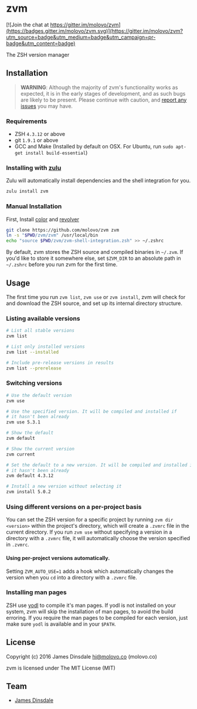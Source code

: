 # zvm

[![Join the chat at https://gitter.im/molovo/zvm](https://badges.gitter.im/molovo/zvm.svg)](https://gitter.im/molovo/zvm?utm_source=badge&utm_medium=badge&utm_campaign=pr-badge&utm_content=badge)

The ZSH version manager

## Installation

> **WARNING**: Although the majority of zvm's functionality works as expected, it is in the early stages of development, and as such bugs are likely to be present. Please continue with caution, and [report any issues](https://github.com/molovo/zvm/issues) you may have.

### Requirements

* ZSH `4.3.12` or above
* git `1.9.1` or above
* GCC and Make (Installed by default on OSX. For Ubuntu, run `sudo apt-get install build-essential`)

### Installing with [zulu](https://zulu.sh)

Zulu will automatically install dependencies and the shell integration for you.

```sh
zulu install zvm
```

### Manual Installation

First, Install [color](https://github.com/molovo/color) and [revolver](https://github.com/molovo/revolver)

```sh
git clone https://github.com/molovo/zvm zvm
ln -s "$PWD/zvm/zvm" /usr/local/bin
echo "source $PWD/zvm/zvm-shell-integration.zsh" >> ~/.zshrc
```

By default, zvm stores the ZSH source and compiled binaries in `~/.zvm`. If you'd like to store it somewhere else, set `$ZVM_DIR` to an absolute path in `~/.zshrc` before you run zvm for the first time.

## Usage

The first time you run `zvm list`, `zvm use` or `zvm install`, zvm will check for and download the ZSH source, and set up its internal directory structure.

### Listing available versions

```sh
# List all stable versions
zvm list

# List only installed versions
zvm list --installed

# Include pre-release versions in results
zvm list --prerelease
```

### Switching versions

```sh
# Use the default version
zvm use

# Use the specified version. It will be compiled and installed if
# it hasn't been already
zvm use 5.3.1

# Show the default
zvm default

# Show the current version
zvm current

# Set the default to a new version. It will be compiled and installed if
# it hasn't been already
zvm default 4.3.12

# Install a new version without selecting it
zvm install 5.0.2
```

### Using different versions on a per-project basis

You can set the ZSH version for a specific project by running `zvm dir <version>` within the project's directory, which will create a `.zvmrc` file in the current directory. If you run `zvm use` without specifying a version in a directory with a `.zvmrc` file, it will automatically choose the version specified in `.zvmrc`.

#### Using per-project versions automatically.

Setting `ZVM_AUTO_USE=1` adds a hook which automatically changes the version when you `cd` into a directory with a `.zvmrc` file.

### Installing man pages

ZSH use [yodl](https://fbb-git.github.io/yodl/) to compile it's man pages. If yodl is not installed on your system, zvm will skip the installation of man pages, to avoid the build erroring. If you require the man pages to be compiled for each version, just make sure `yodl` is available and in your `$PATH`.

## License

Copyright (c) 2016 James Dinsdale <hi@molovo.co> (molovo.co)

zvm is licensed under The MIT License (MIT)

## Team

* [James Dinsdale](http://molovo.co)
